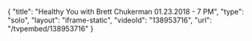 {
    "title": "Healthy You with Brett Chukerman 01.23.2018 - 7 PM",
    "type": "solo",
    "layout": "iframe-static",
    "videoId": "138953716",
    "url": "\/tvpembed\/138953716"
}